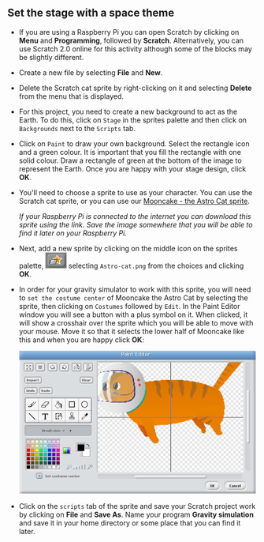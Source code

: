 ## Set the stage with a space theme

- If you are using a Raspberry Pi you can open Scratch by clicking on **Menu** and **Programming**, followed by **Scratch**. Alternatively, you can use Scratch 2.0 online for this activity although some of the blocks may be slightly different. 

- Create a new file by selecting **File** and **New**.

- Delete the Scratch cat sprite by right-clicking on it and selecting **Delete** from the menu that is displayed.

- For this project, you need to create a new background to act as the Earth. To do this, click on `Stage` in the sprites palette and then click on `Backgrounds` next to the `Scripts` tab.

- Click on `Paint` to draw your own background. Select the rectangle icon and a green colour. It is important that you fill the rectangle with one solid colour. Draw a rectangle of green at the bottom of the image to represent the Earth. Once you are happy with your stage design, click **OK**.

- You'll need to choose a sprite to use as your character. You can use the Scratch cat sprite, or you can use our [Mooncake - the Astro Cat sprite](files/Astro-cat.png).

	*If your Raspberry Pi is connected to the internet you can download this sprite using the link. Save the image somewhere that you will be able to find it later on your Raspberry Pi.*

- Next, add a new sprite by clicking on the middle icon on the sprites palette, ![Choose new sprite from file](images/import-sprite-icon.png) selecting `Astro-cat.png` from the choices and clicking **OK**.

- In order for your gravity simulator to work with this sprite, you will need to `set the costume center` of Mooncake the Astro Cat by selecting the sprite, then clicking on `Costumes` followed by `Edit`. In the Paint Editor window you will see a button with a plus symbol on it. When clicked, it will show a crosshair over the sprite which you will be able to move with your mouse. Move it so that it selects the lower half of Mooncake like this and when you are happy click **OK**:

	![Set costume center](images/set-costume-center.png)

- Click on the `scripts` tab of the sprite and save your Scratch project work by clicking on **File** and **Save As**. Name your program **Gravity simulation** and save it in your home directory or some place that you can find it later.

